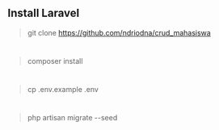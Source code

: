 
## Install Laravel

> git clone https://github.com/ndriodna/crud_mahasiswa
#
> composer install
#
> cp .env.example .env
#
> php artisan migrate --seed


